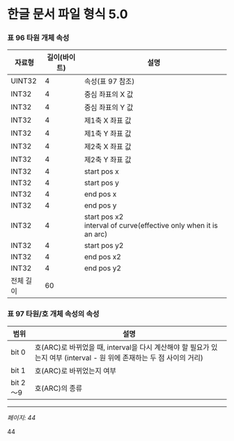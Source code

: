 # 한글 문서 파일 형식 5.0

### 표 96 타원 개체 속성

| 자료형 | 길이(바이트) | 설명 |
|--------|------------|------|
| UINT32 | 4 | 속성(표 97 참조) |
| INT32 | 4 | 중심 좌표의 X 값 |
| INT32 | 4 | 중심 좌표의 Y 값 |
| INT32 | 4 | 제1축 X 좌표 값 |
| INT32 | 4 | 제1축 Y 좌표 값 |
| INT32 | 4 | 제2축 X 좌표 값 |
| INT32 | 4 | 제2축 Y 좌표 값 |
| INT32 | 4 | start pos x |
| INT32 | 4 | start pos y |
| INT32 | 4 | end pos x |
| INT32 | 4 | end pos y |
| INT32 | 4 | start pos x2<br>interval of curve(effective only when it is an arc) |
| INT32 | 4 | start pos y2 |
| INT32 | 4 | end pos x2 |
| INT32 | 4 | end pos y2 |
| 전체 길이 | 60 |  |

### 표 97 타원/호 개체 속성의 속성

| 범위 | 설명 |
|------|------|
| bit 0 | 호(ARC)로 바뀌었을 때, interval을 다시 계산해야 할 필요가 있는지 여부 (interval - 원 위에 존재하는 두 점 사이의 거리) |
| bit 1 | 호(ARC)로 바뀌었는지 여부 |
| bit 2～9 | 호(ARC)의 종류 |

---
*페이지: 44*

44